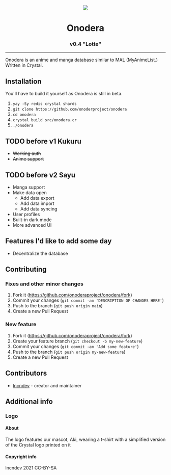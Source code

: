 <p align="center"><img src="https://raw.githubusercontent.com/onoderaproject/onodera/main/public/assets/images/logo/256.png" /></p>

<h1 align="center">Onodera</h1>
<h3 align="center">v0.4 "Lotte"</h3>

---

Onodera is an anime and manga database similar to MAL (MyAnimeList.) Written in Crystal.

## Installation
You'll have to build it yourself as Onodera is still in beta.

 1) `yay -Sy redis crystal shards`
 2) `git clone https://github.com/onoderproject/onodera`
 3) `cd onodera`
 4) `crystal build src/onodera.cr`
 5) `./onodera`

## TODO before v1 Kukuru
 - ~~Working auth~~
 - ~~Anime support~~

## TODO before v2 Sayu
 - Manga support
 - Make data open
   - Add data export
   - Add data import
   - Add data syncing
 - User profiles
 - Built-in dark mode
 - More advanced UI

## Features I'd like to add some day
 - Decentralize the database

## Contributing
### Fixes and other minor changes
 1) Fork it (<https://github.com/onoderaproject/onodera/fork>)
 2) Commit your changes (`git commit -am 'DESCRIPTION OF CHANGES HERE'`)
 3) Push to the branch (`git push origin main`)
 4) Create a new Pull Request

### New feature
 1) Fork it (<https://github.com/onoderaproject/onodera/fork>)
 2) Create your feature branch (`git checkout -b my-new-feature`)
 3) Commit your changes (`git commit -am 'Add some feature'`)
 4) Push to the branch (`git push origin my-new-feature`)
 5) Create a new Pull Request

## Contributors
 - [lncndev](https://gitlab.com/lncn) - creator and maintainer

## Additional info

### Logo

#### About
The logo features our mascot, Aki, wearing a t-shirt with a simplified version of the Crystal logo printed on it

#### Copyright info
lncndev 2021
CC-BY-SA
